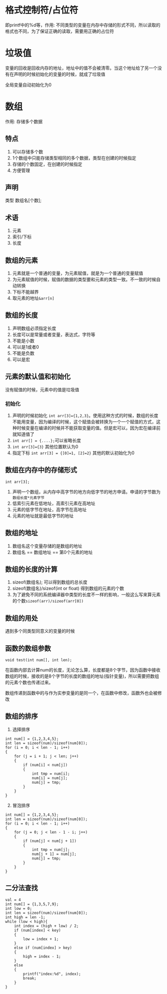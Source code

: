 # 格式控制符/占位符
即printf中的%d等，作用: 不同类型的变量在内存中存储的形式不同，所以读取的格式也不同，为了保证正确的读取，需要用正确的占位符

# 垃圾值
变量的回收是回收内存的地址，地址中的值不会被清零。当这个地址给了另一个没有在声明的时候初始化的变量的时候，就成了垃圾值

全局变量自动初始化为0

# 数组
作用: 存储多个数据
## 特点
1. 可以存储多个数
2. 1个数组中只能存储类型相同的多个数据，类型在创建的时候指定
3. 存储的个数固定，在创建的时候指定
4. 方便管理

## 声明
类型 数组名\[个数\];

## 术语
1. 元素
2. 索引/下标
3. 长度

## 数组的元素
1. 元素就是一个普通的变量，为元素赋值，就是为一个普通的变量赋值
2. 为元素赋值的时候，赋值的数据的类型要和元素的类型一致。不一致的时候自动转换
3. 下标不能越界
4. 取元素的地址`&arr[n]`

## 数组的长度
1. 声明数组必须指定长度
2. 长度可以是常量或者变量，表达式，字符等
3. 不能是小数
4. 可以是1或者0
5. 不能是负数
6. 可以是宏

## 元素的默认值和初始化
没有赋值的时候，元素中的值是垃圾值
### 初始化
1. 声明的时候初始化 `int arr[3]={1,2,3}`。使用这种方式的时候，数组的长度不能用变量，因为编译的时候，这个赋值会被转换为一个一个赋值的方式，这种时候变量在编译的时候并不能获取变量的值。但是宏可以，因为宏在编译前就知道值了
2. `int arr[] = {....};`可以省略长度
3. `int arr[3]={3}` 其他位置默认为0
4. 指定下标  `int arr[3] = {[0]=1, [2]=2}` 其他的默认初始化为0

## 数组在内存中的存储形式
`int arr[3];`
1. 声明一个数组，从内存中高字节的地方向低字节的地方申请。申请的字节数为`数组长度*元素字节`
2. 低索引元素在低地址，高索引元素在高地址
3. 元素的低字节在地址，高字节在高地址
4. 元素的地址就是最低字节的地址

## 数组的地址
1. 数组名这个变量存储的是数组的地址
2. 数组名 == 数组地址 == 第0个元素的地址

## 数组的长度的计算
1. sizeof(数组名); 可以得到数组的总长度
2. sizeof(数组名)/sizeof(int or float) 得到数组的元素的个数
3. 为了避免不同的系统编译器中类型的长度不一样的影响，一般这么写来算元素的个数`sizeof(arr)/sizeof(arr[0])`

## 数组的用处
遇到多个同类型同意义的变量的时候

## 函数的数组参数
```
void test(int num[], int len);
```
在函数内部去计算num的长度，无论怎么算，长度都是8个字节，因为函数中接收数组的时候，接收的是8个字节的长度的数组的地址(指针变量)，所以需要把数组的元素个数也传递过来。

数组传递到函数中的与作为实参变量的是同一个，在函数中修改，函数外也会被修改

## 数组的排序
1. 选择排序
```
int num[] = {1,2,3,4,5};
int len = sizeof(num)/sizeof(num[0]);
for (i = 0; i < len - 1; i++)
{
    for (j = i + 1; j < len; j++)
    {
        if (num[i] < num[j])
        {
            int tmp = num[i];
            num[i] = num[j];
            num[j] = tmp;
        }
    }
}
```
2. 冒泡排序
```
int num[] = {1,2,3,4,5};
int len = sizeof(num)/sizeof(num[0]);
for (i = 0; i < len - 1; i++)
{
    for (j = 0; j < len - 1 - i; j++)
    {
        if (num[j] < num[j + 1])
        {
            int tmp = num[j];
            num[j + 1] = num[j];
            num[j] = tmp;
        }
    }
}
```

## 二分法查找
```
val = 4
int num[] = {1,3,5,7,9};
int low = 0;
int len = sizeof(num)/sizeof(num[0]);
int high = len -1;
while (low < high){
    int index = (high + low) / 2;
    if (num[index] < key)
    {
        low = index + 1;
    }
    else if (num[index] > key)
    {
        high = index - 1;
    }
    else
    {
        printf("index:%d", index);
        break;
    }
}
```